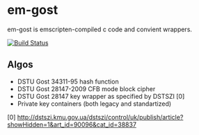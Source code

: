 em-gost
=======

em-gost is emscripten-compiled c code and convient wrappers.

[![Build Status](https://travis-ci.org/dstucrypt/em-gost.svg?branch=master)](https://travis-ci.org/dstucrypt/em-gost)

Algos
-----

* DSTU Gost 34311-95 hash function
* DSTU Gost 28147-2009 CFB mode block cipher
* DSTU Gost 28147 key wrapper as specified by DSTSZI [0]
* Private key containers (both legacy and standartized)


[0] http://dstszi.kmu.gov.ua/dstszi/control/uk/publish/article?showHidden=1&art_id=90096&cat_id=38837
